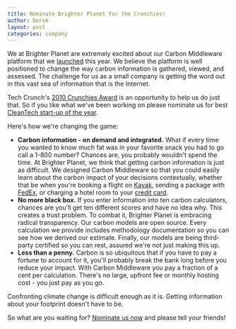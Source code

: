```yaml
---
title: Nominate Brighter Planet for the Crunchies!
author: Derek
layout: post
categories: company
---
```


We at Brighter Planet are extremely excited about our Carbon Middleware platform that we [launched](http://numbers.brighterplanet.com/2010/08/13/announcing-carbon-middleware/) this year. We believe the platform is well positioned to change the way carbon information is gathered, viewed, and assessed. The challenge for us as a small company is getting the word out in this vast sea of information that is the Internet.

Tech Crunch's [2010 Crunchies Award](http://crunchies2010.techcrunch.com/) is an opportunity to help us do just that. So if you like what we've been working on please nominate us for best [CleanTech start-up of the year](http://crunchies2010.techcrunch.com/nominate/?MzE6QnJpZ2h0ZXIgUGxhbmV0).

Here's how we're changing the game:

* **Carbon information - on demand and integrated.** What if every time you wanted to know much fat was in your favorite snack you had to go call a 1-800 number? Chances are, you probably wouldn't spend the time. At Brighter Planet, we think that getting carbon information is just as difficult. We designed Carbon Middleware so that you could easily learn about the carbon impact of your decisions contextually, whether that be when you're booking a flight on [Kayak](http://www.careplane.org/), sending a package with [FedEx](http://yaktrak.org), or charging a hotel room to your [credit card](http://greenback.me).
* **No more black box.** If you enter information into ten carbon calculators, chances are you'll get ten different scores and have no idea why. This creates a trust problem. To combat it, Brighter Planet is embracing radical transparency. Our carbon models are open source. Every calculation we provide includes methodology documentation so you can see how we derived our estimate. Finally, our models are being third-party certified so you can rest, assured we're not just making this up.
* **Less than a penny.** Carbon is so ubiquitous that if you have to pay a fortune to account for it, you'll probably break the bank long before you reduce your impact. With Carbon Middleware you pay a fraction of a cent per calculation. There's no large, upfront fee or monthly hosting cost - you just pay as you go.

Confronting climate change is difficult enough as it is. Getting information about your footprint doesn't have to be.

So what are you waiting for? [Nominate us now](http://crunchies2010.techcrunch.com/nominate/?MzE6QnJpZ2h0ZXIgUGxhbmV0) and please tell your friends!

